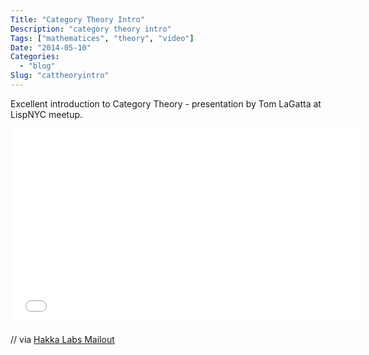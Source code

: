 ```yaml
---
Title: "Category Theory Intro"
Description: "category theory intro"
Tags: ["mathematices", "theory", "video"]
Date: "2014-05-10"
Categories:
  - "blog"
Slug: "cattheoryintro"
---
```


Excellent introduction to Category Theory - presentation by Tom LaGatta at LispNYC meetup.

<div class="video-container">
<iframe width="560" height="315" src="//www.youtube.com/embed/o6L6XeNdd_k" frameborder="0" allowfullscreen></iframe>
</div>

// via [Hakka Labs Mailout](thttp://www.hakkalabs.co/articles/mathematics-lectures-for-software-engineers-category-theory-by-tom-lagatta)
